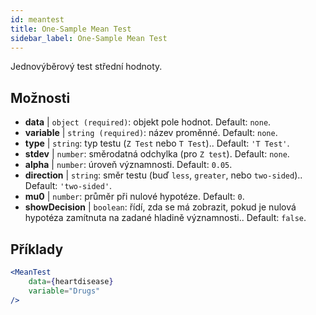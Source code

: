 ```yaml
---
id: meantest
title: One-Sample Mean Test
sidebar_label: One-Sample Mean Test
---
```


Jednovýběrový test střední hodnoty.

## Možnosti

* __data__ | `object (required)`: objekt pole hodnot. Default: `none`.
* __variable__ | `string (required)`: název proměnné. Default: `none`.
* __type__ | `string`: typ testu (`Z Test` nebo `T Test`).. Default: `'T Test'`.
* __stdev__ | `number`: směrodatná odchylka (pro `Z test`). Default: `none`.
* __alpha__ | `number`: úroveň významnosti. Default: `0.05`.
* __direction__ | `string`: směr testu (buď `less`, `greater`, nebo `two-sided`).. Default: `'two-sided'`.
* __mu0__ | `number`: průměr při nulové hypotéze. Default: `0`.
* __showDecision__ | `boolean`: řídí, zda se má zobrazit, pokud je nulová hypotéza zamítnuta na zadané hladině významnosti.. Default: `false`.


## Příklady

```jsx live
<MeanTest
    data={heartdisease} 
    variable="Drugs"
/>
```
